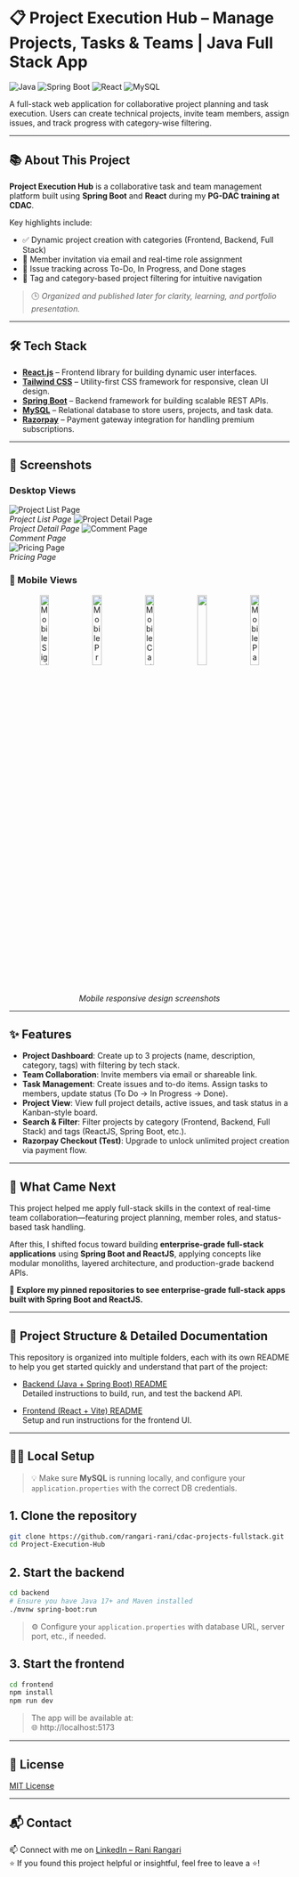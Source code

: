 # 📋 Project Execution Hub – Manage Projects, Tasks & Teams | Java Full Stack App

![Java](https://img.shields.io/badge/Java-ED8B00?style=for-the-badge&logo=java&logoColor=white)
![Spring Boot](https://img.shields.io/badge/Spring%20Boot-6DB33F?style=for-the-badge&logo=spring-boot&logoColor=white)
![React](https://img.shields.io/badge/React-20232A?style=for-the-badge&logo=react&logoColor=61DAFB)
![MySQL](https://img.shields.io/badge/MySQL-00758F?style=for-the-badge&logo=mysql&logoColor=white)

A full-stack web application for collaborative project planning and task execution. Users can create technical projects, invite team members, assign issues, and track progress with category-wise filtering.

---

## 📚 About This Project

**Project Execution Hub** is a collaborative task and team management platform built using **Spring Boot** and **React** during my **PG-DAC training at CDAC**.    

Key highlights include:  
- ✅ Dynamic project creation with categories (Frontend, Backend, Full Stack)
- 👥 Member invitation via email and real-time role assignment
- 📌 Issue tracking across To-Do, In Progress, and Done stages
- 🔎 Tag and category-based project filtering for intuitive navigation

> 🕒 _Organized and published later for clarity, learning, and portfolio presentation._

---

## 🛠️ Tech Stack

- **[React.js](https://reactjs.org/)** – Frontend library for building dynamic user interfaces.
- **[Tailwind CSS](https://tailwindcss.com/)** – Utility-first CSS framework for responsive, clean UI design.
- **[Spring Boot](https://spring.io/projects/spring-boot)** – Backend framework for building scalable REST APIs.
- **[MySQL](https://www.mysql.com/)** – Relational database to store users, projects, and task data.
- **[Razorpay](https://razorpay.com/)** – Payment gateway integration for handling premium subscriptions.

---

## 📸 Screenshots

### Desktop Views
![Project List Page](https://github.com/rangari-rani/Project-Execution-Hub/blob/db7292a84b951a37ac4da2025b23e10eef02db34/screenshots/projectpage.png)  
_Project List Page_
![Project Detail Page](https://github.com/rangari-rani/Project-Execution-Hub/blob/db7292a84b951a37ac4da2025b23e10eef02db34/screenshots/projectdetailpage.png)  
_Project Detail Page_
![Comment Page](https://github.com/rangari-rani/Project-Execution-Hub/blob/db7292a84b951a37ac4da2025b23e10eef02db34/screenshots/commentpage.png)  
_Comment Page_  
![Pricing Page](https://github.com/rangari-rani/Project-Execution-Hub/blob/db7292a84b951a37ac4da2025b23e10eef02db34/screenshots/pricingpage.png)  
_Pricing Page_   

### 📱 Mobile Views  
<p align="center">
  <img src="https://github.com/rangari-rani/Project-Execution-Hub/blob/db7292a84b951a37ac4da2025b23e10eef02db34/screenshots/signin_mobile.png" alt="Mobile Signin Page" width="18%">
  <img src="https://github.com/rangari-rani/Project-Execution-Hub/blob/db7292a84b951a37ac4da2025b23e10eef02db34/screenshots/projectpage_mobile.png" alt="Mobile Product View" width="18%">
  <img src="https://github.com/rangari-rani/Project-Execution-Hub/blob/db7292a84b951a37ac4da2025b23e10eef02db34/screenshots/projectdetailpage_mobile.png" alt="Mobile Cart Page" width="18%">
  <img src="https://github.com/rangari-rani/Project-Execution-Hub/blob/db7292a84b951a37ac4da2025b23e10eef02db34/screenshots/createpage_mobile.png" width="18%">
  <img src="https://github.com/rangari-rani/Project-Execution-Hub/blob/db7292a84b951a37ac4da2025b23e10eef02db34/screenshots/pricingpage_mobile.png" alt="Mobile Payment Page" width="18%">
</p>

<p align="center"><em>Mobile responsive design screenshots</em></p>

---

## ✨ Features

- **Project Dashboard**: Create up to 3 projects (name, description, category, tags) with filtering by tech stack.
- **Team Collaboration**: Invite members via email or shareable link.
- **Task Management**: Create issues and to-do items. Assign tasks to members, update status (To Do → In Progress → Done).
- **Project View**: View full project details, active issues, and task status in a Kanban-style board.
- **Search & Filter**: Filter projects by category (Frontend, Backend, Full Stack) and tags (ReactJS, Spring Boot, etc.).
- **Razorpay Checkout (Test)**: Upgrade to unlock unlimited project creation via payment flow.


---

## 🔄 What Came Next

This project helped me apply full-stack skills in the context of real-time team collaboration—featuring project planning, member roles, and status-based task handling.  

After this, I shifted focus toward building **enterprise-grade full-stack applications** using **Spring Boot and ReactJS**, applying concepts like modular monoliths, layered architecture, and production-grade backend APIs.

📌 **Explore my pinned repositories to see enterprise-grade full-stack apps built with Spring Boot and ReactJS.**

---

## 📁 Project Structure & Detailed Documentation

This repository is organized into multiple folders, each with its own README to help you get started quickly and understand that part of the project:

- [Backend (Java + Spring Boot) README](backend/README.md)  
  Detailed instructions to build, run, and test the backend API.

- [Frontend (React + Vite) README](frontend/README.md)  
  Setup and run instructions for the frontend UI.
  
---

## 🧑‍💻 Local Setup  
> 💡 Make sure **MySQL** is running locally, and configure your `application.properties` with the correct DB credentials. 

## 1. Clone the repository

```bash
git clone https://github.com/rangari-rani/cdac-projects-fullstack.git
cd Project-Execution-Hub
```

## 2. Start the backend

```bash
cd backend
# Ensure you have Java 17+ and Maven installed
./mvnw spring-boot:run
```
> ⚙️ Configure your `application.properties` with database URL, server port, etc., if needed.

## 3. Start the frontend

```bash
cd frontend
npm install
npm run dev
```
> The app will be available at:   
> 🌐 http://localhost:5173  

---

## 📜 License

[MIT License](LICENSE)

---

## 📬 Contact

📫 Connect with me on [LinkedIn – Rani Rangari](https://www.linkedin.com/in/rani-rangari/)   
⭐ If you found this project helpful or insightful, feel free to leave a ⭐!  
